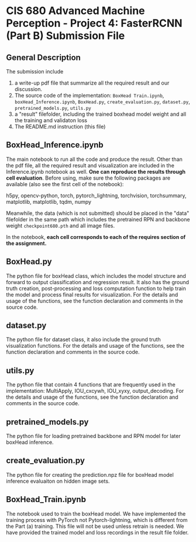 # CIS 680 Advanced Machine Perception - Project 4: FasterRCNN (Part B) Submission File

## General Description
The submission include 
1. a write-up pdf file that summarize all the required result and our discussion. 
2. The source code of the implementation: `BoxHead Train.ipynb`, `boxHead_Inference.ipynb`, `BoxHead.py`, `create_evaluation.py`, `dataset.py`, `pretrained_models.py`, `utils.py`
3. a "result" filefolder, including the trained boxhead model weight and all the training and validaton loss
4. The README.md instruction (this file)

## BoxHead_Inference.ipynb
The main notebook to run all the code and produce the result. Other than the pdf file, all the required result and visualization are included in the Inference.ipynb notebook as well. **One can reproduce the results through cell evaluation**. Before using, make sure the following packages are available (also see the first cell of the notebook): 

h5py, opencv-python, torch, pytorch_lightning, torchvision, torchsummary, matplotlib, matplotlib, tqdm, numpy

Meanwhile, the data (which is not submitted) should be placed in the "data" filefolder in the same path which includes the pretrained RPN and backbone weight `checkpoint680.pth` and all image files.

In the notebook, **each cell corresponds to each of the requires section of the assignment.**

## BoxHead.py
The python file for boxHead class, which includes the model structure and forward to output classification and regression result. It also has the ground truth creation, post-processing and loss computation function to help train the model and process final results for visualization. For the details and usage of the functions, see the function declaration and comments in the source code.

## dataset.py
The python file for dataset class, it also include the ground truth visualization functions. For the details and usage of the functions, see the function declaration and comments in the source code.

## utils.py
The python file that contain 4 functions that are frequently used in the implementation: MultiApply, IOU_cxcywh, IOU_xyxy, output_decoding. For the details and usage of the functions, see the function declaration and comments in the source code.

## pretrained_models.py
The python file for loading pretrained backbone and RPN model for later boxHead inference. 

## create_evaluation.py
The python file for creating the prediction.npz file for boxHead model inference evaluaiton on hidden image sets. 

## BoxHead_Train.ipynb
The notebook used to train the boxHead model. We have implemented the training process with PyTorch not Pytorch-lightning, which is different from the Part (a) training. This file will not be used unless retrain is needed. We have provided the trained model and loss recordings in the result file folder.
